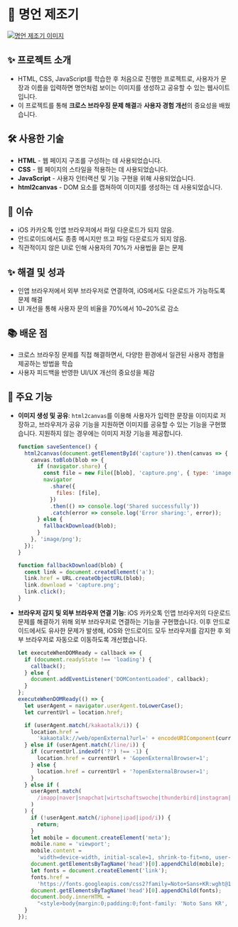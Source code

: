 # 📝 명언 제조기

[![명언 제조기 이미지](https://sanggusseu.github.io/make-quote/images/og-image.jpg)](https://quote-maker.org)

## ✨ 프로젝트 소개

- HTML, CSS, JavaScript를 학습한 후 처음으로 진행한 프로젝트로, 사용자가 문장과 이름을 입력하면 명언처럼 보이는 이미지를 생성하고 공유할 수 있는 웹사이트입니다.
- 이 프로젝트를 통해 **크로스 브라우징 문제 해결**과 **사용자 경험 개선**의 중요성을 배웠습니다.

## 🛠 사용한 기술

- **HTML** - 웹 페이지 구조를 구성하는 데 사용되었습니다.
- **CSS** - 웹 페이지의 스타일을 적용하는 데 사용되었습니다.
- **JavaScript** - 사용자 인터랙션 및 기능 구현을 위해 사용되었습니다.
- **html2canvas** - DOM 요소를 캡쳐하여 이미지를 생성하는 데 사용되었습니다.

## 📌 이슈

- iOS 카카오톡 인앱 브라우저에서 파일 다운로드가 되지 않음.
- 안드로이드에서도 종종 메시지만 뜨고 파일 다운로드가 되지 않음.
- 직관적이지 않은 UI로 인해 사용자의 70%가 사용법을 묻는 문제

## ✨ 해결 및 성과

- 인앱 브라우저에서 외부 브라우저로 연결하여, iOS에서도 다운로드가 가능하도록 문제 해결
- UI 개선을 통해 사용자 문의 비율을 70%에서 10~20%로 감소

## 📚 배운 점

- 크로스 브라우징 문제를 직접 해결하면서, 다양한 환경에서 일관된 사용자 경험을 제공하는 방법을 학습
- 사용자 피드백을 반영한 UI/UX 개선의 중요성을 체감

## 🚀 주요 기능

- **이미지 생성 및 공유**: `html2canvas`를 이용해 사용자가 입력한 문장을 이미지로 저장하고, 브라우저가 공유 기능을 지원하면 이미지를 공유할 수 있는 기능을 구현했습니다. 지원하지 않는 경우에는 이미지 저장 기능을 제공합니다.

  ```javascript
  function saveSentence() {
    html2canvas(document.getElementById('capture')).then(canvas => {
      canvas.toBlob(blob => {
        if (navigator.share) {
          const file = new File([blob], 'capture.png', { type: 'image/png' });
          navigator
            .share({
              files: [file],
            })
            .then(() => console.log('Shared successfully'))
            .catch(error => console.log('Error sharing:', error));
        } else {
          fallbackDownload(blob);
        }
      }, 'image/png');
    });
  }

  function fallbackDownload(blob) {
    const link = document.createElement('a');
    link.href = URL.createObjectURL(blob);
    link.download = 'capture.png';
    link.click();
  }
  ```

- **브라우저 감지 및 외부 브라우저 연결 기능**: iOS 카카오톡 인앱 브라우저의 다운로드 문제를 해결하기 위해 외부 브라우저로 연결하는 기능을 구현했습니다. 이후 안드로이드에서도 유사한 문제가 발생해, iOS와 안드로이드 모두 브라우저를 감지한 후 외부 브라우저로 자동으로 이동하도록 개선했습니다.

  ```javascript
  let executeWhenDOMReady = callback => {
    if (document.readyState !== 'loading') {
      callback();
    } else {
      document.addEventListener('DOMContentLoaded', callback);
    }
  };
  executeWhenDOMReady(() => {
    let userAgent = navigator.userAgent.toLowerCase();
    let currentUrl = location.href;

    if (userAgent.match(/kakaotalk/i)) {
      location.href =
        'kakaotalk://web/openExternal?url=' + encodeURIComponent(currentUrl);
    } else if (userAgent.match(/line/i)) {
      if (currentUrl.indexOf('?') !== -1) {
        location.href = currentUrl + '&openExternalBrowser=1';
      } else {
        location.href = currentUrl + '?openExternalBrowser=1';
      }
    } else if (
      userAgent.match(
        /inapp|naver|snapchat|wirtschaftswoche|thunderbird|instagram|everytimeapp|whatsApp|electron|wadiz|aliapp|zumapp|iphone(.*)whale|android(.*)whale|kakaostory|band|twitter|DaumApps|DaumDevice\/mobile|FB_IAB|FB4A|FBAN|FBIOS|FBSS|trill\/[^1]/i
      )
    ) {
      if (!userAgent.match(/iphone|ipad|ipod/i)) {
        return;
      }
      let mobile = document.createElement('meta');
      mobile.name = 'viewport';
      mobile.content =
        'width=device-width, initial-scale=1, shrink-to-fit=no, user-scalable=no, minimal-ui';
      document.getElementsByTagName('head')[0].appendChild(mobile);
      let fonts = document.createElement('link');
      fonts.href =
        'https://fonts.googleapis.com/css2?family=Noto+Sans+KR:wght@100;300;400;500;700;900&display=swap';
      document.getElementsByTagName('head')[0].appendChild(fonts);
      document.body.innerHTML =
        "<style>body{margin:0;padding:0;font-family: 'Noto Sans KR', sans-serif;overflow: hidden;height: 100%;}</style><h2 style='padding-top:50px; text-align:center;font-family: 'Noto Sans KR', sans-serif;'>인앱브라우저 호환문제로 인해<br />Safari로 접속해야합니다.</h2><article style='text-align:center; font-size:17px; word-break:keep-all;color:#999;'>아래 버튼을 눌러 Safari를 실행해주세요<br />Safari가 열리면, 주소창을 길게 터치한 뒤,<br />'붙여놓기 및 이동'을 누르면<br />정상적으로 이용할 수 있습니다.<br /><br /><button onclick='inappbrowserout();' style='min-width:180px;margin-top:10px;height:54px;font-weight: 700;background-color:#31408E;color:#fff;border-radius: 4px;font-size:17px;border:0;'>Safari로 열기</button></article><img style='width:70%;margin:50px 15% 0 15%' src='https://tistory3.daumcdn.net/tistory/1893869/skin/images/inappbrowserout.jpeg' />";
    }
  });
  ```
